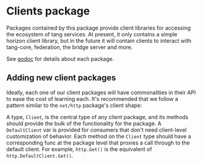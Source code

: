 # Clients package

Packages contained by this package provide client libraries for accessing the ecosystem of tang services.  At present, it only contains a simple horizon client library, but in the future it will contain clients to interact with tang-core, federation, the bridge server and more.

See [godoc](https://godoc.org/github.com/tang/go/clients) for details about each package.

## Adding new client packages

Ideally, each one of our client packages will have commonalities in their API to ease the cost of learning each.  It's recommended that we follow a pattern similar to the `net/http` package's client shape:

A type, `Client`, is the central type of any client package, and its methods should provide the bulk of the functionality for the package.  A `DefaultClient` var is provided for consumers that don't need client-level customization of behavior.  Each method on the `Client` type should have a corresponding func at the package level that proxies a call through to the default client.  For example, `http.Get()` is the equivalent of `http.DefaultClient.Get()`.